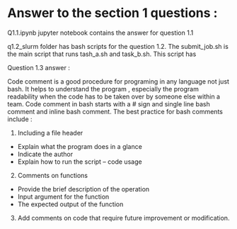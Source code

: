 # Answer to the section 1 questions :

Q1.1.ipynb jupyter notebook contains the answer for question 1.1

q1.2_slurm folder has bash scripts for the question 1.2.
The submit_job.sh is the main script that runs tash_a.sh and task_b.sh. This script has 

Question 1.3 answer :

Code comment is a good procedure for programing in any language not just bash. It helps to understand the program , especially the program readability when the code has to be taken over by someone else within a team.
Code comment in bash starts with a # sign and single line bash comment and inline bash comment. The best practice for bash comments include :
1.	Including a file header
-	Explain what the program does in a glance
-	Indicate the author 
-	Explain how to run the script – code usage 
2.	Comments on functions
-	Provide the brief description of the operation
-	Input argument for the function
-	The expected output of the function
3.	Add comments on code that require future improvement or modification.
